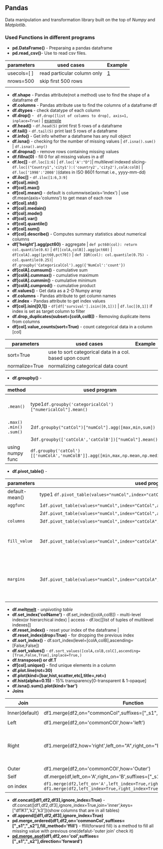 ## Pandas
Data manipulation and transformation library built on the top of *Numpy* and *Matplotlib*. 

### Used Functions in different programs
* **pd.DataFrame()** - Preparaing a pandas dataframe
* **pd.read_csv()**- Use to read csv files.

|parameters | used cases                  |Example  |
|-----------|-----------------------------|---------|
|usecols=[ ]|read particular column only  |[1](https://www.youtube.com/)|
|nrows=500  |skip first 500 rows          |         |
|           |                             |         |

* **df.shape** - Pandas attribute(not a method) use to find the shape of a dataframe df
* **df.columns** - Pandas attribute use to find the columns of a dataframe df
* **df.dtypes** - check datatype of each column
* **df.drop()** - ` df.drop([list of columns to drop], axis=1, inplace=True)` | [example](https://www.youtube.com/)
* **df.head()** - `df.head(5)` print first 5 rows of a dataframe
* **df.tail()** - `df.tail(5)` print last 5 rows of a dataframe
* **df.info()** - Get info whether a dataframe has any null object
* **df.isna()** - checking for the number of missing values | `df.isna().sum()` | `df.isna().any()`
* **df.dropna()** - remove rows containing missing values
* **df.fillna(0)** - fill 0 for all missing values in a df
* **df.loc[]** - `df.loc[1:6]` | `df.loc['A':"D"]`| multilevel indexed slicing-`df.loc[("Country1",'city1'):('country2','city2'),colA:colD]` | `df.loc['1998':'2008']`(dates in ISO 8601 format i.e., yyyy-mm-dd)
* **df.iloc[]** - `df.iloc[1:6,3:9]`
* **df[col].min()**
* **df[col].max()**
* **df[col].mean()** - default is columnwise(axis='index') | use df.mean(axis='columns') to get mean of each row
* **df[col].std()**
* **df[col].medain()**
* **df[col].mode()**
* **df[col].var()**
* **df[col].quantile()**
* **df[col].sum()**
* **df[col].describe()** - Computes summary statistics about numerical columns
* **df['height'].agg(pct60)** - aggregate | `def pct60(col): return col.quantile(0.6)` | `df[[colA,colB]].agg(pct60)` | `df[colA].agg([pct60,pct70])` | `def IQR(col): col.quantile(0.75) - col.quantile(0.25)`| `df.groupby('CategoricalCol').agg({'NumCol':'count'})`
* **df[colA].cumsum()** - cumulative sum
* **df[colA].cummax()** - cumulative maximum
* **df[colA].cummin()** - cumulative minimum
* **df[colA].cumprod()** - cumulative product
* **df.values()** - Get data as a 2-D Numpy array
* **df.columns** - Pandas attribute to get column names
* **df.index** - Pandas attribute to get index values
* **df[col].isin([0,1])** - `df[df['survival'].isin([0,1])]` | `df.loc[[0,1]]` if index is set as target column to filter
* **df.drop_duplicates(subset=[colA,colB])** - Removing duplicate items from columns
* **df[col].value_counts(sort=True)** - count categorical data in a column [col] 

|parameters    | used cases                  |Example  |
|--------------|-----------------------------|---------|
|sort=True     |use to sort categorical data in a col. based upon count| |
|normalize=True|normalizing categorical data count| |

* **df.groupby()** - 

|method                |used program                 |Example  |comment |
|----------------------|-----------------------------|---------|--------|
|`.mean()`             |type1`df.groupby('categoricalCol')["numericalCol"].mean()` ||type1 of `.groupby` ~ type1 of `.pivot_table`|
|`.max() .min() .sum()`|2`df.groupby("catCol")["numCol"].agg([max,min,sum])`       |||
|                      |3`df.groupby(['catColA','catColB'])["numCol"].mean()`      |||
|using numpy func      |`df.groupby('catCol')[['numColA','numColB']].agg([min,max,np.mean,np.median])`|||

* **df.pivot_table()** - 

|parameters    |used program                 |Example  |Comment|
|--------------|-----------------------------|---------|-------|
|default-mean()|type1 `df.pivot_table(values="numCol",index="catCol")`            |||
|`aggfunc`     |1`df.pivot_table(values="numCol",index="CatCol",aggfunc=np.mean)` |||
|              |2`df.pivot_table(values="numCol",index="CatCol",aggfunc=[np.mean,np.median])`  |||
| `columns`    |3`df.pivot_table(values="numCol",index="catColA",columns=catColB)`|||
| `fill_value` |3`df.pivot_table(values="numCol",index="catColA",columns=catColB,fill_value=0)`||replace missing value with real(imputation), not a problem in .`groupby`|
| `margins`    |3`df.pivot_table(values="numCol",index="catColA",columns=catColB,fill_value=0,margins=True)`||getting mean in last column excluding missing value(or imputed by fill_value)|

* **df.melt[melt](id_vars=[categoricalCol(s)],value_vars=[numCol(s)],var_name=[xyz],value_name=abc)** - *unpivoting table*
* **df.set_index('colName')** - df.set_index([colA,colB]) - multi-level index(or hierarchical index) | access - df.loc[[list of tuples of multilevel indexes]]
* **df.reset_index()** - reset your index of the dataframe | **df.reset_index(drop=True)** - for dropping the previous index
* **df.sort_index()** - df.sort_index(level=[colA,colB],ascending=[False,False])
* **df.sort_values()** - `df.sort_values([colA,colB,colC],ascending=[True,False,True],inplace=True,)`
* **df.transpose() or df.T**
* **df[col].unique()** - find unique elements in a column
* **df.plot.line(rot=30)**
* **df.plot(kind=[bar,hist,scatter,etc],title=,rot=)** 
* **df.hist(alpha=0.15)** - 15% transparency[0-transparent & 1-opaque]
* **df.isna().sum().plot(kind='bar')**
* **Joins**

|Join          | Function                                           | Example |comment|
|--------------|----------------------------------------------------|---------|-------|
|Inner(default)|df1.merge(df2,on="commonCol",suffixes=["_s1","_s2"])|`df1.merge(df2, on='commonCol', suffixes=('_s1','_s2')).aggregate({"ColName":"count"})`| |
|Left          |df1.merge(df2,on='commonCOl',how='left')            |         |       |
|Right         |df1.merge(df2,how='right',left_on="A",right_on="B")|         |if common col have *different* name if two dfs|
|Outer         |df1.merge(df2,on='commonCOl',how='Outer')          |         |       |
|Self          |df.merge(df,left_on='A',right_on='B',suffixes=["_s1","_s2"])||       |
|on index      |`df1.merge(df2,left_on='A',left_index=True,right_on='B',right_index=True)` `df1.merge(df2,left_index=True,right_index=True)`|||

* **df.concat([df1,df2,df3],ignore_index=True)** - df.concat([df1,df2,df3],ignore_index=True,join='inner',keys=["df1K1",'k2','k3'])(show columns that are in all tables)
* **df.append([df1,df2,df3],ignore_index=True)**
* **pd.merge_ordered(df1,df2,on='commonCol',suffixes=["_s1","_s2"],fill_method='ffill')** - ffill(forward fill) is a method to fill all missing value with previous one(defalut-'outer join' check it)
* **[pd.merge_asof][merge_asof](df1,df2,on='col',suffixes=["_s1","_s2"],direction='forward')** 


[merge_asof]: https://pandas.pydata.org/pandas-docs/version/0.25.0/reference/api/pandas.merge_asof.html
[melt]: https://pandas.pydata.org/docs/reference/api/pandas.melt.html
